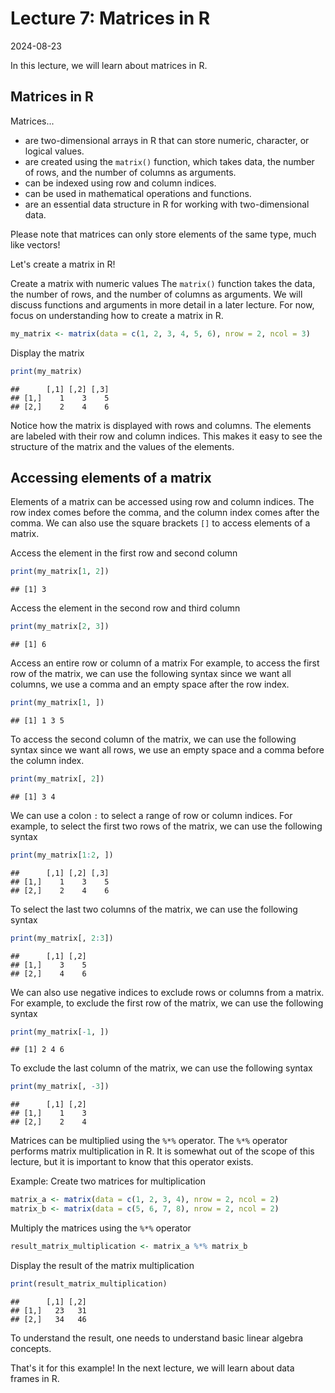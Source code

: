# Lecture 7: Matrices in R
2024-08-23

In this lecture, we will learn about matrices in R.

## Matrices in R

Matrices...

- are two-dimensional arrays in R that can store numeric, character, or logical values.
- are created using the `matrix()` function, which takes data, the number of rows, and the number of columns as arguments.
- can be indexed using row and column indices.
- can be used in mathematical operations and functions.
- are an essential data structure in R for working with two-dimensional data.

Please note that matrices can only store elements of the same type, much like vectors!

Let's create a matrix in R!

Create a matrix with numeric values
The `matrix()` function takes the data, the number of rows, and the number of columns as arguments.
We will discuss functions and arguments in more detail in a later lecture.
For now, focus on understanding how to create a matrix in R.


``` r
my_matrix <- matrix(data = c(1, 2, 3, 4, 5, 6), nrow = 2, ncol = 3)
```

Display the matrix


``` r
print(my_matrix)
```

```
##      [,1] [,2] [,3]
## [1,]    1    3    5
## [2,]    2    4    6
```

Notice how the matrix is displayed with rows and columns.
The elements are labeled with their row and column indices.
This makes it easy to see the structure of the matrix and the values of the elements.

## Accessing elements of a matrix

Elements of a matrix can be accessed using row and column indices.
The row index comes before the comma, and the column index comes after the comma.
We can also use the square brackets `[]` to access elements of a matrix.

Access the element in the first row and second column


``` r
print(my_matrix[1, 2])
```

```
## [1] 3
```

Access the element in the second row and third column


``` r
print(my_matrix[2, 3])
```

```
## [1] 6
```

Access an entire row or column of a matrix
For example, to access the first row of the matrix, we can use the following syntax
since we want all columns, we use a comma and an empty space after the row index.


``` r
print(my_matrix[1, ])
```

```
## [1] 1 3 5
```

To access the second column of the matrix, we can use the following syntax
since we want all rows, we use an empty space and a comma before the column index.


``` r
print(my_matrix[, 2])
```

```
## [1] 3 4
```

We can use a colon `:` to select a range of row or column indices.
For example, to select the first two rows of the matrix, we can use the following syntax


``` r
print(my_matrix[1:2, ])
```

```
##      [,1] [,2] [,3]
## [1,]    1    3    5
## [2,]    2    4    6
```

To select the last two columns of the matrix, we can use the following syntax


``` r
print(my_matrix[, 2:3])
```

```
##      [,1] [,2]
## [1,]    3    5
## [2,]    4    6
```

We can also use negative indices to exclude rows or columns from a matrix.
For example, to exclude the first row of the matrix, we can use the following syntax


``` r
print(my_matrix[-1, ])
```

```
## [1] 2 4 6
```

To exclude the last column of the matrix, we can use the following syntax


``` r
print(my_matrix[, -3])
```

```
##      [,1] [,2]
## [1,]    1    3
## [2,]    2    4
```

Matrices can be multiplied using the `%*%` operator.
The `%*%` operator performs matrix multiplication in R.
It is somewhat out of the scope of this lecture, but it is important to know that this operator exists.

Example:
Create two matrices for multiplication


``` r
matrix_a <- matrix(data = c(1, 2, 3, 4), nrow = 2, ncol = 2)
matrix_b <- matrix(data = c(5, 6, 7, 8), nrow = 2, ncol = 2)
```

Multiply the matrices using the `%*%` operator


``` r
result_matrix_multiplication <- matrix_a %*% matrix_b
```

Display the result of the matrix multiplication


``` r
print(result_matrix_multiplication)
```

```
##      [,1] [,2]
## [1,]   23   31
## [2,]   34   46
```

To understand the result, one needs to understand basic linear algebra concepts.

That's it for this example! In the next lecture, we will learn about data frames in R.
